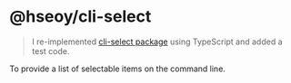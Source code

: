 # @hseoy/cli-select

> I re-implemented [cli-select package](https://github.com/cyrilwanner/cli-select) using TypeScript and added a test code.

To provide a list of selectable items on the command line.
